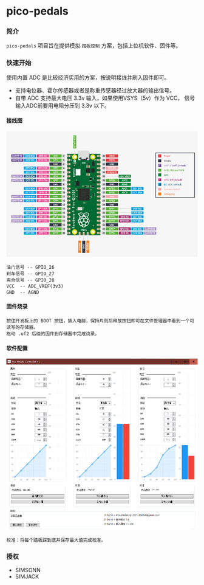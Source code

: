 # pico-pedals

### 简介

`pico-pedals` 项目旨在提供模拟 `踏板控制` 方案，包括上位机软件、固件等。


### 快速开始

使用内置 ADC 是比较经济实用的方案，按说明接线并刷入固件即可。

- 支持电位器、霍尔传感器或者是称重传感器经过放大器的输出信号。
- 自带 ADC 支持最大电压 3.3v 输入，如果使用VSYS（5v）作为 VCC， 信号输入ADC前要用电阻分压到 3.3v 以下。

#### 接线图


<img src="https://github.com/dbbbit/pico-pedals/blob/master/Doc/pico-pin.png" />

```code
油门信号 -- GPIO_26
刹车信号 -- GPIO_27
离合信号 -- GPIO_28
VCC  -- ADC_VREF(3v3)
GND  -- AGND
```

#### 固件烧录

```code
按住开发板上的 BOOT 按钮，插入电脑，保持片刻后释放按钮即可在文件管理器中看到一个可读写的存储器。
拖动 .uf2 后缀的固件到存储器中完成烧录。
```

#### 软件配置
<img src="https://github.com/dbbbit/pico-pedals/blob/master/Doc/GUI.png" width="800"/>

```code
校准：将每个踏板踩到底并保存最大值完成校准。
```

### 授权
- SIMSONN
- SIMJACK